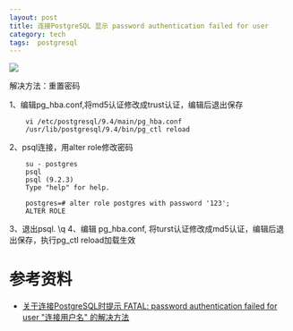 ```yaml
---
layout: post
title: 连接PostgreSQL 显示 password authentication failed for user
category: tech
tags:  postgresql
---
```

![](https://cdn.kelu.org/blog/tags/postgresql.jpg)

解决方法：重置密码

1、编辑pg_hba.conf,将md5认证修改成trust认证，编辑后退出保存 

		vi /etc/postgresql/9.4/main/pg_hba.conf
		/usr/lib/postgresql/9.4/bin/pg_ctl reload

2、psql连接，用alter role修改密码 

		su - postgres
		psql 
		psql (9.2.3) 
		Type "help" for help. 
		
		postgres=# alter role postgres with password '123'; 
		ALTER ROLE

3、退出psql. \q
4、编辑 pg_hba.conf, 将turst认证修改成md5认证，编辑后退出保存，执行pg_ctl reload加载生效


# 参考资料

* [关于连接PostgreSQL时提示 FATAL: password authentication failed for user "连接用户名" 的解决方法](http://shao-lixin.iteye.com/blog/1921333)

